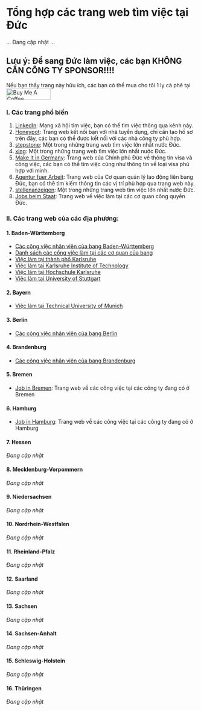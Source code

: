 # Tổng hợp các trang web tìm việc tại Đức
... Đang cập nhật ...

## Lưu ý: Để sang Đức làm việc, các bạn KHÔNG CẦN CÔNG TY SPONSOR!!!!

Nếu bạn thấy trang này hữu ích, các bạn có thể mua cho tôi 1 ly cà phê tại <a href="https://www.buymeacoffee.com/baolanlequang" target="_blank"><img src="https://cdn.buymeacoffee.com/buttons/v2/default-yellow.png" alt="Buy Me A Coffee" style="height: 30px !important;width: 117px !important;" ></a>

### I. Các trang phổ biến

1. [LinkedIn](https://www.linkedin.com): Mạng xã hội tìm việc, bạn có thể tìm việc thông qua kênh này.
2. [Honeypot](https://www.honeypot.io/en/): Trang web kết nối bạn với nhà tuyển dụng, chỉ cần tạo hồ sơ trên đây, các bạn có thể được kết nối với các nhà công ty phù hợp.
3. [stepstone](https://www.stepstone.de/): Một trong những trang web tìm việc lớn nhất nước Đức.
4. [xing](https://www.xing.com/): Một trong những trang web tìm việc lớn nhất nước Đức.
5. [Make It in Germany](https://www.make-it-in-germany.com/en/working-in-germany/job-listings): Trang web của Chính phủ Đức về thông tin visa và công việc, các bạn có thể tìm việc cũng như thông tin về loại visa phù hợp với mình.
6. [Agentur fuer Arbeit](https://www.arbeitsagentur.de/jobsuche/): Trang web của Cơ quan quản lý lao động liên bang Đức, bạn có thể tìm kiếm thông tin các vị trí phù hợp qua trang web này.
7. [stellenanzeigen](https://www.stellenanzeigen.de/): Một trong những trang web tìm việc lớn nhất nước Đức.
8. [Jobs beim Staat](https://www.jobs-beim-staat.de/): Trang web về việc làm tại các cơ quan công quyền Đức.

### II. Các trang web của các địa phương:
#### 1. Baden-Württemberg
- [Các công việc nhân viên của bang Baden-Württemberg](https://www.baden-wuerttemberg.de/de/service/stellen/stellenboerse-des-landes)
- [Danh sách các cổng việc làm tại các cơ quan của bang](https://www.baden-wuerttemberg.de/de/service/stellen/stellenportale-und-karriereseiten-des-landes)
- [Việc làm tại thành phố Karlsruhe](https://www.karlsruhe.de/stadt-rathaus/karriere-ausbildung/stellenportal)
- [Việc làm tại Karlsruhe Institute of Technology](https://www.pse.kit.edu/english/karriere/121.php)
- [Việc làm tại Hochschule Karlsruhe](https://www.h-ka.de/die-hochschule-karlsruhe/campus-karriere/stellenangebote)
- [Việc làm tại University of Stuttgart](https://www.stellenwerk.de/en/stuttgart/)
#### 2. Bayern
- [Việc làm tại Technical University of Munich](https://www.tum.de/en/about-tum/careers-and-jobs/careers-at-tum)
#### 3. Berlin
- [Các công việc nhân viên của bang Berlin](https://www.karriereportal-stellen.berlin.de/stellenangebote.html)
#### 4. Brandenburg
- [Các công việc nhân viên của bang Brandenburg](https://karriere-in-brandenburg.de/stellenangebote)
#### 5. Bremen
- [Job in Bremen](https://jobs.bremen.de/): Trang web về các công việc tại các công ty đang có ở Bremen
#### 6. Hamburg
- [Job in Hamburg](https://jobs.hamburg.de): Trang web về các công việc tại các công ty đang có ở Hamburg
#### 7. Hessen
_Đang cập nhật_
#### 8. Mecklenburg-Vorpommern
_Đang cập nhật_
#### 9. Niedersachsen
_Đang cập nhật_
#### 10. Nordrhein-Westfalen
_Đang cập nhật_
#### 11. Rheinland-Pfalz
_Đang cập nhật_
#### 12. Saarland
_Đang cập nhật_
#### 13. Sachsen
_Đang cập nhật_
#### 14. Sachsen-Anhalt
_Đang cập nhật_
#### 15. Schleswig-Holstein
_Đang cập nhật_
#### 16. Thüringen
_Đang cập nhật_
